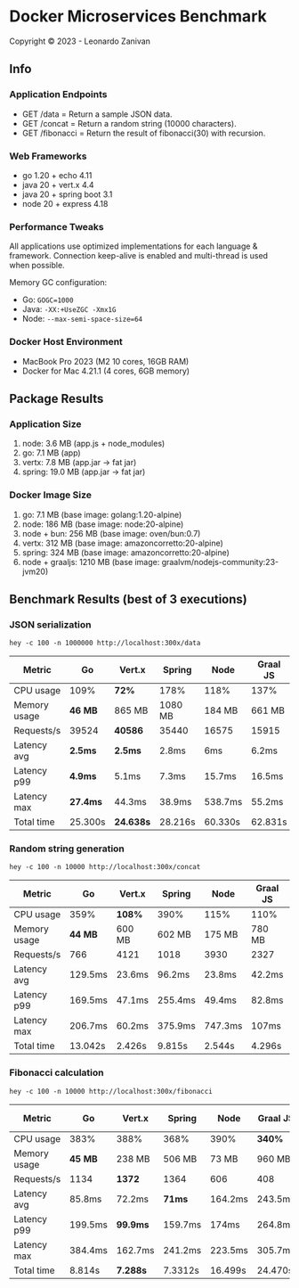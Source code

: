 # Docker Microservices Benchmark

Copyright © 2023 - Leonardo Zanivan

## Info

### Application Endpoints

- GET /data       = Return a sample JSON data.
- GET /concat     = Return a random string (10000 characters).
- GET /fibonacci  = Return the result of fibonacci(30) with recursion.

### Web Frameworks

- go 1.20 + echo 4.11
- java 20 + vert.x 4.4
- java 20 + spring boot 3.1
- node 20 + express 4.18

### Performance Tweaks

All applications use optimized implementations for each language & framework.
Connection keep-alive is enabled and multi-thread is used when possible.

Memory GC configuration:
- Go: `GOGC=1000`
- Java: `-XX:+UseZGC -Xmx1G`
- Node: `--max-semi-space-size=64`

### Docker Host Environment

- MacBook Pro 2023 (M2 10 cores, 16GB RAM)
- Docker for Mac 4.21.1 (4 cores, 6GB memory)

## Package Results

### Application Size

1. node: 3.6 MB (app.js + node_modules)
2. go: 7.1 MB (app)
3. vertx: 7.8 MB (app.jar -> fat jar)
4. spring: 19.0 MB (app.jar -> fat jar)

### Docker Image Size

1. go: 7.1 MB (base image: golang:1.20-alpine)
2. node: 186 MB (base image: node:20-alpine)
3. node + bun: 256 MB (base image: oven/bun:0.7)
4. vertx: 312 MB (base image: amazoncorretto:20-alpine)
5. spring: 324 MB (base image: amazoncorretto:20-alpine)
6. node + graaljs: 1210 MB (base image: graalvm/nodejs-community:23-jvm20)

## Benchmark Results (best of 3 executions)

### JSON serialization

``hey -c 100 -n 1000000 http://localhost:300x/data``

| Metric        | Go         | Vert.x      | Spring  | Node     | Graal JS | Bun JS  | Node + UWS | Go Fiber |
|---|---|---|---|---|---|---|---|---|
| CPU usage     | 109%       | **72%**     | 178%    | 118%     | 137%     | 108%    | 72%        | 90%      |
| Memory usage  | **46 MB**  | 865 MB      | 1080 MB | 184 MB   | 661 MB   | 151 MB  | 52 MB      | 45 MB    |
| Requests/s    | 39524      | **40586**   | 35440   | 16575    | 15915    | 26371   | 40838      | 41803    |
| Latency avg   | **2.5ms**  | **2.5ms**   | 2.8ms   | 6ms      | 6.2ms    | 3.8ms   | 2.4ms      | 2.4ms    |
| Latency p99   | **4.9ms**  | 5.1ms       | 7.3ms   | 15.7ms   | 16.5ms   | 9.6ms   | 5.1ms      | 4.7ms    |
| Latency max   | **27.4ms** | 44.3ms      | 38.9ms  | 538.7ms  | 55.2ms   | 33ms    | 24.5ms     | 34.6ms   |
| Total time    | 25.300s    | **24.638s** | 28.216s | 60.330s  | 62.831s  | 37.919s | 24.486s    | 23.921s  |

### Random string generation 

``hey -c 100 -n 10000 http://localhost:300x/concat``

| Metric        | Go        | Vert.x   | Spring  | Node     | Graal JS | Bun JS     | Node + UWS |
|---|---|---|---|---|---|---|---|
| CPU usage     | 359%      | **108%** | 390%    | 115%     | 110%     | 115%       | 108%       |
| Memory usage  | **44 MB** | 600 MB   | 602 MB  | 175 MB   | 780 MB   | 180 MB     | 180 MB     |
| Requests/s    | 766       | 4121     | 1018    | 3930     | 2327     | **6096**   | 5636       |
| Latency avg   | 129.5ms   | 23.6ms   | 96.2ms  | 23.8ms   | 42.2ms   | **16ms**   | 17.2ms     |
| Latency p99   | 169.5ms   | 47.1ms   | 255.4ms | 49.4ms   | 82.8ms   | **30.8ms** | 34.8ms     |
| Latency max   | 206.7ms   | 60.2ms   | 375.9ms | 747.3ms  | 107ms    | **55.4ms** | 51.2ms     |
| Total time    | 13.042s   | 2.426s   | 9.815s  | 2.544s   | 4.296s   | **1.64s**  | 1.774s     |

### Fibonacci calculation

``hey -c 100 -n 10000 http://localhost:300x/fibonacci``

| Metric        | Go        | Vert.x      | Spring   | Node     | Graal JS | Bun JS      | Node + UWS |
|---|---|---|---|---|---|---|---|
| CPU usage     | 383%      | 388%        | 368%     | 390%     | **340%** | 385%        | 355%       |
| Memory usage  | **45 MB** | 238 MB      | 506 MB   | 73 MB    | 960 MB   | 135 MB      | 85 MB      |
| Requests/s    | 1134      | **1372**    | 1364     | 606      | 408      | 1030        | 498        |
| Latency avg   | 85.8ms    | 72.2ms      | **71ms** | 164.2ms  | 243.5ms  | 96.5ms      | 201.7ms    |
| Latency p99   | 199.5ms   | **99.9ms**  | 159.7ms  | 174ms    | 264.8ms  | 102.8ms     | 236.7ms    |
| Latency max   | 384.4ms   | 162.7ms     | 241.2ms  | 223.5ms  | 305.7ms  | **151.9ms** | 260.1ms    |
| Total time    | 8.814s    | **7.288s**  | 7.3312s  | 16.499s  | 24.470s  | 9.699s      | 20.275s    |
